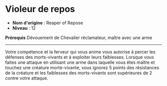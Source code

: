# Violeur de repos

 * **Nom d'origine** : Reaper of Repose
 * **Niveau** : 12


<p><span id="ctl00_MainContent_DetailedOutput"><strong>Prérequis</strong> Dévouement de Chevalier réclamateur, maître avec une arme<br></span></p>
<hr>
<p>Votre compétence et la ferveur qui vous anime vous autorise à percer les défenses des morts-vivants et à exploiter leurs faiblesses. Lorsque vous faites une attaque en utilisant une arme dans laquelle vous êtes maître et touchez une créature morte-vivante, vous ignorez 5 points des résistances de la créature et les faiblesses des morts-vivants sont supérieures de 2 contre votre attaque.&nbsp;</p>